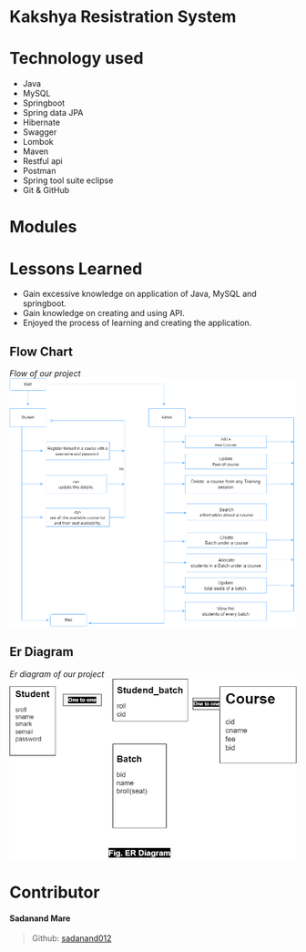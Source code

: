 # Kakshya Resistration System

# Technology used 

- Java
- MySQL
- Springboot
- Spring data JPA
- Hibernate
- Swagger
- Lombok
- Maven
- Restful api
- Postman
- Spring tool suite eclipse
- Git & GitHub

# Modules

# Lessons Learned

- Gain excessive knowledge on application of Java, MySQL and springboot.
- Gain knowledge on creating and using API.
- Enjoyed the process of learning and creating the application.

## **Flow Chart** 
*Flow of our project*
</br>
![Flow chart](https://github.com/Sadanand012/Kakshya-Registration-System/blob/main/ASRSapp/flow%20chart.drawio.png)

## **Er Diagram** 
*Er diagram of our project*
</br>
![Er diagram](https://github.com/Sadanand012/Kakshya-Registration-System/blob/main/ASRSapp/kakshya%20Automated%20student%20registration%20System.drawio.png)

# Contributor

#### Sadanand Mare
> Github: [sadanand012](https://github.com/Sadanand012)
